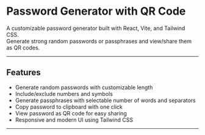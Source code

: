 # Password Generator with QR Code

A customizable password generator built with React, Vite, and Tailwind CSS.  
Generate strong random passwords or passphrases and view/share them as QR codes.

---

## Features

- Generate random passwords with customizable length  
- Include/exclude numbers and symbols  
- Generate passphrases with selectable number of words and separators  
- Copy password to clipboard with one click  
- View password as QR code for easy sharing  
- Responsive and modern UI using Tailwind CSS  

---


